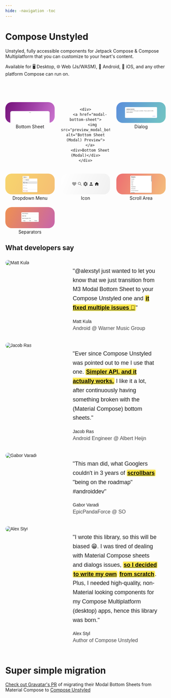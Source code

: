 ```yaml
--- 
hide: -navigation -toc 
---
```


# Compose Unstyled

Unstyled, fully accessible components for Jetpack Compose & Compose Multiplatform that you can customize to your heart's content.

Available for 🖥️ Desktop, 🌐 Web (Js/WASM), 🤖 Android, 🍎 iOS, and any other platform Compose can run on.

<style>
  img {
    border-radius: 20px;
  }
  .image-grid {
    margin-top: 80px;
    display: grid;
    grid-template-columns: 1fr 1fr 1fr;
    gap: 20px;
    text-align: center;
  }
  @media (max-width: 900px) {
    .image-grid {
      grid-template-columns: 1fr 1fr;
    }
  }

  @media (max-width: 600px) {
    .image-grid {
      grid-template-columns: 1fr;
    }
  }
</style>

<div class="image-grid">
    <div>
        <a href="bottom-sheet">
          <img src="preview_bottom_sheet.png" alt="Bottom Sheet Preview">
        </a>
        <div>Bottom Sheet</div>
    </div>

    <div>
        <a href="modal-bottom-sheet">
          <img src="preview_modal_bottom_sheet.png" alt="Bottom Sheet (Modal) Preview">
        </a>
        <div>Bottom Sheet (Modal)</div>
    </div>

  <div>
    <a href="dialog">
      <img src="preview_dialog.png" alt="Dialog Preview">
    </a>
    <div>Dialog</div>
  </div>

  <div>
    <a href="dropdown-menu">
      <img src="preview_menu.png" alt="Menu Preview">
    </a>
    <div>Dropdown Menu</div>
  </div>

  <div>
    <a href="icon">
      <img src="preview_icon.png" alt="Icon Preview">
    </a>
    <div>Icon</div>
  </div>

  <div>
      <a href="scrollarea">
        <img src="preview_scroll_area.png" alt="Scroll Area Preview">
      </a>
      <div>Scroll Area</div>
  </div>

  <div>
      <a href="separators">
        <img src="preview_separators.png" alt="Separators Preview">
      </a>
      <div>Separators</div>
  </div>
</div>

## What developers say

<div class="testimonial-container">
  <div class="testimonial-image">
    <img src="/testimonials/matt.png" alt="Matt Kula">
  </div>
  <div class="testimonial-content">
    <div class="testimonial-text">
      "@alexstyl just wanted to let you know that we just transition from M3 Modal Bottom Sheet to your Compose Unstyled one and <a class="highlight" href="/modal-bottom-sheet">it fixed multiple issues 🎉</a>"
    </div>
    <div class="testimonial-author">
      <div>Matt Kula</div>
      <p>Android @ Warner Music Group</p>
    </div>
  </div>
</div>

<div class="testimonial-container">
  <div class="testimonial-image">
    <img src="/testimonials/jacob.jpeg" alt="Jacob Ras">
  </div>
  <div class="testimonial-content">
    <div class="testimonial-text">
"Ever since Compose Unstyled was pointed out to me I use that one.
<a class="highlight" href="/modal-bottom-sheet">Simpler API, and it actually works.</a> I like it a lot, after continuously having something broken with the (Material Compose) bottom sheets."  
    </div>
    <div class="testimonial-author">
      <div>Jacob Ras</div>
      <p>Android Engineer @ Albert Heijn</p>
    </div>
  </div>
</div>

<div class="testimonial-container">
  <div class="testimonial-image">
    <img src="/testimonials/gabor.jpg" alt="Gabor Varadi">
  </div>
  <div class="testimonial-content">
    <div class="testimonial-text">
"This man did, what Googlers couldn't in 3 years of <a class="highlight" href="/scrollarea">scrollbars</a> "being on the roadmap" #androiddev"  
    </div>
    <div class="testimonial-author">
      <div>Gabor Varadi</div>
      <p>EpicPandaForce @ SO</p>
    </div>
  </div>
</div>

<div class="testimonial-container">
  <div class="testimonial-image">
    <img src="/testimonials/alexstyl.jpg" alt="Alex Styl">
  </div>
  <div class="testimonial-content">
    <div class="testimonial-text">
      "I wrote this library, so this will be biased 😁. I was tired of dealing with Material Compose sheets and dialogs issues, <a class="highlight" href="/bottom-sheet">so I decided</a> <a class="highlight" href="/modal-bottom-sheet">to write my own</a> <a class="highlight" href="/dialog">from scratch</a>.
Plus, I needed high-quality, non-Material looking components for my Compose Multiplatform (desktop) apps, hence this library was born."
    </div>
    <div class="testimonial-author">
      <div>Alex Styl</div>
      <p>Author of Compose Unstyled</p>
    </div>
  </div>
</div>

<style>
     .highlight {
        background: #fce74c; 
        padding: 0 2px;
        border-radius: 3px;
        box-shadow: 0 0 5px rgba(252, 231, 76, 0.5); 
        color: black;
        font-weight: bold;
    }
    
    .highlight a {
        color: black;
        text-decoration: none; 
    }
  .testimonial-container {
    display: flex;
    max-width: 800px;
    font-family: Arial, sans-serif;
    padding-top: 8px;
    padding-bottom: 8px;
    flex-wrap: wrap;
  }
  .testimonial-image {
    flex: 0 0 192px;
    max-width: 192px;
    height: 192px;
  }
  .testimonial-image img {
    width: 100%;
    height: 100%;
    object-fit: cover;
    border-radius: 10px; 
  }
  .testimonial-content {
    flex: 1;
    padding: 20px;
    display: flex;
    flex-direction: column;
  }
  .testimonial-text {
    font-size: 18px;
    margin: 0 0 20px 0;
    line-height: 1.6;
  }
  .testimonial-author h3 {
    margin: 0;
    font-size: 20px;
  }
  .testimonial-author p {
    margin: 5px 0 0;
    font-size: 16px;
    opacity: 0.8;
  }

  @media (max-width: 768px) {
    .testimonial-container {
      flex-direction: column;
      align-items: center;
    }
    .testimonial-image {
      max-width: 100px;
      height: 100px;
      flex: 0 0 100px;
    }
    .testimonial-content {
      padding: 10px;
    }
    .testimonial-text {
      font-size: 16px;
    }
    .testimonial-author h3 {
      font-size: 18px;
    }
    .testimonial-author p {
      font-size: 14px;
    }
  }

  :root {
    --background-color: #ffffff;
    --text-color: #000000;
  }
  @media (prefers-color-scheme: dark) {
    :root {
      --background-color: #1a1a2e;
      --text-color: #ffffff;
    }
  }
</style>


# Super simple migration

[Check out Gravatar's PR](https://github.com/Automattic/Gravatar-SDK-Android/pull/382) of migrating their Modal Bottom Sheets from Material Compose to [Compose Unstyled](/modal-bottom-sheet)